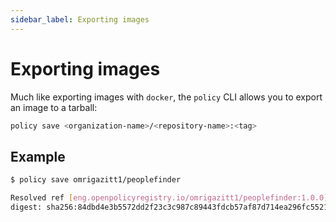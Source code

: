 ```yaml
---
sidebar_label: Exporting images
---
```


# Exporting images

Much like exporting images with `docker`, the `policy` CLI allows you to export an image to a tarball:

```bash
policy save <organization-name>/<repository-name>:<tag>
```

## Example

```bash
$ policy save omrigazitt1/peoplefinder

Resolved ref [eng.openpolicyregistry.io/omrigazitt1/peoplefinder:1.0.0].
digest: sha256:84dbd4e3b5572dd2f23c3c987c89443fdcb57af87d714ea296fc552192fb17e9
```

